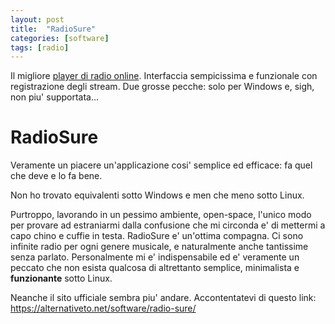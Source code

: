 ```yaml
---
layout: post
title:  "RadioSure"
categories: [software]
tags: [radio]
---
```

Il migliore [player di radio online](https://alternativeto.net/software/radio-sure/). Interfaccia sempicissima e funzionale con registrazione degli stream. Due grosse pecche: solo per Windows e, sigh, non piu' supportata...
<!--more-->
# RadioSure

Veramente un piacere un'applicazione cosi' semplice ed efficace: fa quel che deve e lo fa bene.

Non ho trovato equivalenti sotto Windows e men che meno sotto Linux.

Purtroppo, lavorando in un pessimo ambiente, open-space, l'unico modo per provare ad estraniarmi dalla confusione che mi circonda e' di mettermi a capo chino e cuffie in testa. RadioSure e' un'ottima compagna. Ci sono infinite radio per ogni genere musicale, e naturalmente anche tantissime senza parlato. Personalmente mi e' indispensabile ed e' veramente un peccato che non esista qualcosa di altrettanto semplice, minimalista e **funzionante** sotto Linux.

Neanche il sito ufficiale sembra piu' andare. Accontentatevi di questo link: https://alternativeto.net/software/radio-sure/ 
